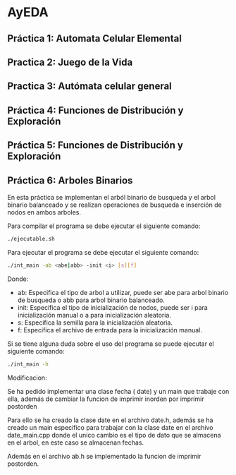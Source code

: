 # AyEDA

## Práctica 1: Automata Celular Elemental

## Practica 2: Juego de la Vida

## Practica 3: Autómata celular general

## Práctica 4: Funciones de Distribución y Exploración

## Práctica 5: Funciones de Distribución y Exploración

## Práctica 6: Arboles Binarios

En esta práctica se implementan el arból binario de busqueda y el arbol binario balanceado y se realizan operaciones de busqueda e inserción de nodos en ambos arboles.

Para compilar el programa se debe ejecutar el siguiente comando:

```bash
./ejecutable.sh
```

Para ejecutar el programa se debe ejecutar el siguiente comando:

```bash
./int_main -ab <abe|abb> -init <i> [s][f]
```

Donde:

- ab: Especifica el tipo de arbol a utilizar, puede ser abe para arbol binario de busqueda o abb para arbol binario balanceado.
- init: Especifica el tipo de inicialización de nodos, puede ser i para inicialización manual o a para inicialización aleatoria.
- s: Especifica la semilla para la inicialización aleatoria.
- f: Especifica el archivo de entrada para la inicialización manual.

Si se tiene alguna duda sobre el uso del programa se puede ejecutar el siguiente comando:

```bash
./int_main -h
```

Modificacion:

Se ha pedido implementar una clase fecha ( date) y un main que trabaje con ella, además de cambiar la funcion de imprimir inorden por imprimir postorden

Para ello se ha creado la clase date en el archivo date.h, además se ha creado un main especifico para trabajar con la clase date en el archivo date_main.cpp donde el unico cambio es el tipo de dato que se almacena en el arbol, en este caso se almacenan fechas.

Además en el archivo ab.h se implementado la funcion de imprimir postorden.
